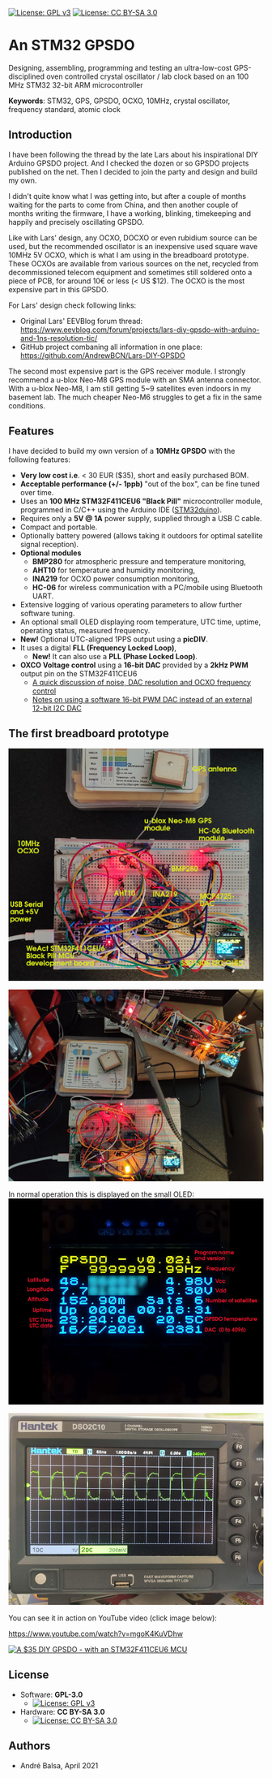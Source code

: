 [![License: GPL v3](https://img.shields.io/github/license/AndrewBCN/STM32-GPSDO)](https://www.gnu.org/licenses/gpl-3.0) [![License: CC BY-SA 3.0](https://img.shields.io/badge/License-CC_BY--SA_3.0-lightgrey.svg)](https://creativecommons.org/licenses/by-sa/3.0/)

# An STM32 GPSDO

Designing, assembling, programming and testing an ultra-low-cost GPS-disciplined oven controlled crystal oscillator / lab clock based on an 100 MHz STM32 32-bit ARM microcontroller

**Keywords**: STM32, GPS, GPSDO, OCXO, 10MHz, crystal oscillator, frequency standard, atomic clock

## Introduction

I have been following the thread by the late Lars about his inspirational DIY Arduino GPSDO project. And I checked the dozen or so GPSDO projects published on the net.
Then I decided to join the party and design and build my own.

I didn't quite know what I was getting into, but after a couple of months waiting for the parts to come from China, and then another couple of months writing the firmware, I have a working, blinking, timekeeping and happily and precisely oscillating GPSDO.

Like with Lars' design, any OCXO, DOCXO or even rubidium source can be used, but the recommended oscillator is an inexpensive used square wave 10MHz 5V OCXO, which is what I am using in the breadboard prototype. These OCXOs are available from various sources on the net, recycled from decommissioned telecom equipment and sometimes still soldered onto a piece of PCB, for around 10€ or less (< US $12). The OCXO is the most expensive part in this GPSDO.

For Lars' design check following links:
- Original Lars' EEVBlog forum thread: https://www.eevblog.com/forum/projects/lars-diy-gpsdo-with-arduino-and-1ns-resolution-tic/
- GitHub project combaning all information in one place: https://github.com/AndrewBCN/Lars-DIY-GPSDO

The second most expensive part is the GPS receiver module. I strongly recommend a u-blox Neo-M8 GPS module with an SMA antenna connector. With a u-blox Neo-M8, I am still getting 5~9 satellites even indoors in my basement lab. The much cheaper Neo-M6 struggles to get a fix in the same conditions.

## Features

I have decided to build my own version of a **10MHz GPSDO** with the following features:
- **Very low cost i.e**. < 30 EUR ($35), short and easily purchased BOM.
- **Acceptable performance (+/- 1ppb)** "out of the box", can be fine tuned over time.
- Uses an **100 MHz STM32F411CEU6 "Black Pill"** microcontroller module, programmed in C/C++ using the Arduino IDE ([STM32duino](https://github.com/stm32duino/Arduino_Core_STM32)).
- Requires only a **5V @ 1A** power supply, supplied through a USB C cable.
- Compact and portable.
- Optionally battery powered (allows taking it outdoors for optimal satellite signal reception).
- **Optional modules**
  - **BMP280** for atmospheric pressure and temperature monitoring,
  - **AHT10**  for temperature and humidity monitoring,
  - **INA219** for OCXO power consumption monitoring,
  - **HC-06** for wireless communication with a PC/mobile using Bluetooth UART.
- Extensive logging of various operating parameters to allow further software tuning.
- An optional small OLED displaying room temperature, UTC time, uptime, operating status, measured frequency.
- **New!** Optional UTC-aligned 1PPS output using a **picDIV**.
- It uses a digital **FLL (Frequency Locked Loop)**,
  - **New!** It can also use a **PLL (Phase Locked Loop)**.
- **OXCO Voltage control** using a **16-bit DAC** provided by a **2kHz PWM** output pin on the STM32F411CEU6
  - [A quick discussion of noise, DAC resolution and OCXO frequency control](docs/DAC_resolution_discussion.md)
  - [Notes on using a software 16-bit PWM DAC instead of an external 12-bit I2C DAC](docs/DAC_STM32_16bit_PWM_notes.md)

## The first breadboard prototype

![GPSDO Breadboard Prototype](img/Prototype_GPSDO_breadboard.jpg)

![GPSDO Two Breadboard Prototypes](img/Prototype_TwoGPSDOs.jpg)

In normal operation this is displayed on the small OLED:
![OLED display](img/Prototype_OLEDv002i_expl.jpg)

![Oscilloscope 10MHz Square Wave](img/Prototype_10MHz_cleantrace1a.jpg)

You can see it in action on YouTube video (click image below):

https://www.youtube.com/watch?v=mgoK4KuVDhw

[![A $35 DIY GPSDO - with an STM32F411CEU6 MCU](https://img.youtube.com/vi/mgoK4KuVDhw/0.jpg)](https://www.youtube.com/watch?v=mgoK4KuVDhw)

## License

- Software: **GPL-3.0**
  - [![License: GPL v3](https://img.shields.io/github/license/AndrewBCN/STM32-GPSDO)](https://www.gnu.org/licenses/gpl-3.0)
- Hardware: **CC BY-SA 3.0**
  - [![License: CC BY-SA 3.0](https://img.shields.io/badge/License-CC_BY--SA_3.0-lightgrey.svg)](https://creativecommons.org/licenses/by-sa/3.0/)


## Authors

- André Balsa, April 2021
